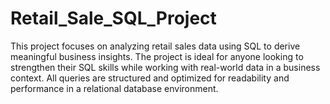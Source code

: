 # Retail_Sale_SQL_Project
This project focuses on analyzing retail sales data using SQL to derive meaningful business insights. The project is ideal for anyone looking to strengthen their SQL skills while working with real-world data in a business context. All queries are structured and optimized for readability and performance in a relational database environment.
